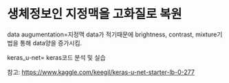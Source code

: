 # 생체정보인 지정맥을 고화질로 복원

data augumentation=지정맥 data가 적기때문에 brightness, contrast, mixture기법을 통해 data양을 증가시킴.

keras_u-net= keras코드 분석 및 실습

참고: https://www.kaggle.com/keegil/keras-u-net-starter-lb-0-277


